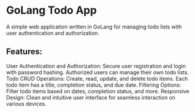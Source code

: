 # GoLang Todo App
A simple web application written in GoLang for managing todo lists with user authentication and authorization.

## Features:
User Authentication and Authorization: Secure user registration and login with password hashing. Authorized users can manage their own todo lists.
Todo CRUD Operations: Create, read, update, and delete todo items. Each todo item has a title, completion status, and due date.
Filtering Options: Filter todo items based on dates, completion status, and more.
Responsive Design: Clean and intuitive user interface for seamless interaction on various devices.
